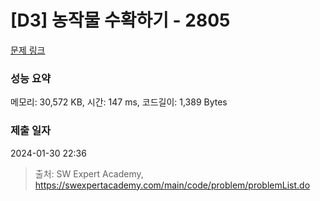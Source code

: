 # [D3] 농작물 수확하기 - 2805 

[문제 링크](https://swexpertacademy.com/main/code/problem/problemDetail.do?contestProbId=AV7GLXqKAWYDFAXB) 

### 성능 요약

메모리: 30,572 KB, 시간: 147 ms, 코드길이: 1,389 Bytes

### 제출 일자

2024-01-30 22:36



> 출처: SW Expert Academy, https://swexpertacademy.com/main/code/problem/problemList.do